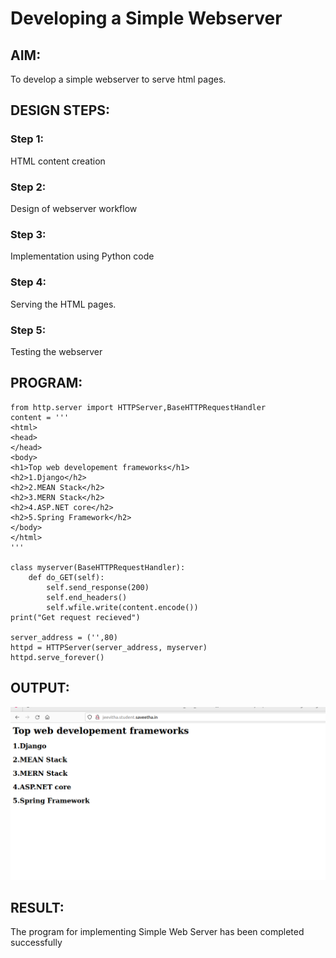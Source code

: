 # Developing a Simple Webserver
## AIM:
To develop a simple webserver to serve html pages.

## DESIGN STEPS:
### Step 1: 
HTML content creation
### Step 2:
Design of webserver workflow
### Step 3:
Implementation using Python code
### Step 4:
Serving the HTML pages.
### Step 5:
Testing the webserver

## PROGRAM:
```
from http.server import HTTPServer,BaseHTTPRequestHandler
content = '''
<html>
<head>
</head>
<body>
<h1>Top web developement frameworks</h1>
<h2>1.Django</h2>
<h2>2.MEAN Stack</h2>
<h2>3.MERN Stack</h2>
<h2>4.ASP.NET core</h2>
<h2>5.Spring Framework</h2>
</body>
</html>
'''

class myserver(BaseHTTPRequestHandler):
    def do_GET(self): 
        self.send_response(200)
        self.end_headers()
        self.wfile.write(content.encode())
print("Get request recieved")

server_address = ('',80)
httpd = HTTPServer(server_address, myserver)
httpd.serve_forever()
```

## OUTPUT:
![](./d.png)

## RESULT:
The program for implementing Simple Web Server has been completed successfully

